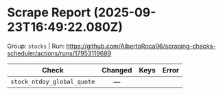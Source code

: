 # Scrape Report (2025-09-23T16:49:22.080Z)

Group: `stocks`  |  Run: https://github.com/AlbertoRoca96/scraping-checks-scheduler/actions/runs/17953119689

| Check | Changed | Keys | Error |
|---|:---:|:--|:--|
| `stock_ntdoy_global_quote` | — |  |  |
